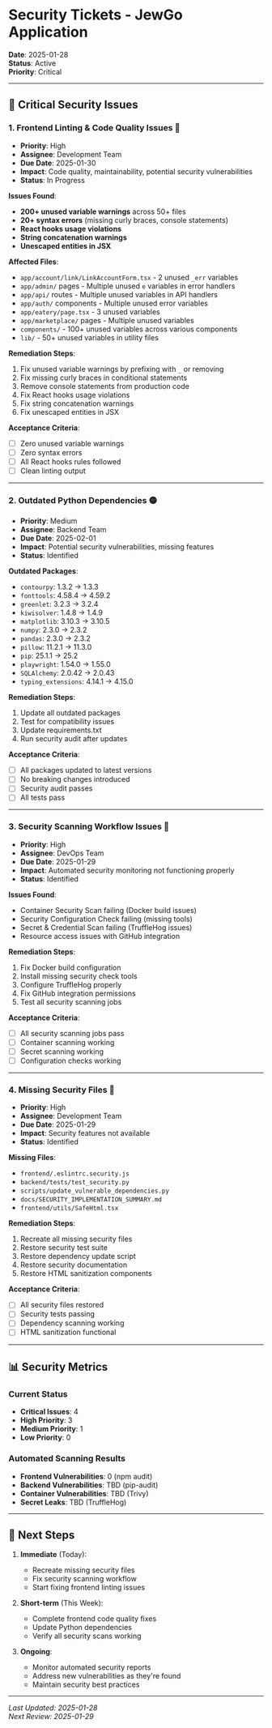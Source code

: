 # Security Tickets - JewGo Application

**Date**: 2025-01-28  
**Status**: Active  
**Priority**: Critical

---

## 🚨 Critical Security Issues

### 1. **Frontend Linting & Code Quality Issues** 🔴
- **Priority**: High
- **Assignee**: Development Team
- **Due Date**: 2025-01-30
- **Impact**: Code quality, maintainability, potential security vulnerabilities
- **Status**: In Progress

**Issues Found**:
- **200+ unused variable warnings** across 50+ files
- **20+ syntax errors** (missing curly braces, console statements)
- **React hooks usage violations**
- **String concatenation warnings**
- **Unescaped entities in JSX**

**Affected Files**:
- `app/account/link/LinkAccountForm.tsx` - 2 unused `_err` variables
- `app/admin/` pages - Multiple unused `e` variables in error handlers
- `app/api/` routes - Multiple unused variables in API handlers
- `app/auth/` components - Multiple unused error variables
- `app/eatery/page.tsx` - 3 unused variables
- `app/marketplace/` pages - Multiple unused variables
- `components/` - 100+ unused variables across various components
- `lib/` - 50+ unused variables in utility files

**Remediation Steps**:
1. Fix unused variable warnings by prefixing with `_` or removing
2. Fix missing curly braces in conditional statements
3. Remove console statements from production code
4. Fix React hooks usage violations
5. Fix string concatenation warnings
6. Fix unescaped entities in JSX

**Acceptance Criteria**:
- [ ] Zero unused variable warnings
- [ ] Zero syntax errors
- [ ] All React hooks rules followed
- [ ] Clean linting output

---

### 2. **Outdated Python Dependencies** 🟡
- **Priority**: Medium
- **Assignee**: Backend Team
- **Due Date**: 2025-02-01
- **Impact**: Potential security vulnerabilities, missing features
- **Status**: Identified

**Outdated Packages**:
- `contourpy`: 1.3.2 → 1.3.3
- `fonttools`: 4.58.4 → 4.59.2
- `greenlet`: 3.2.3 → 3.2.4
- `kiwisolver`: 1.4.8 → 1.4.9
- `matplotlib`: 3.10.3 → 3.10.5
- `numpy`: 2.3.0 → 2.3.2
- `pandas`: 2.3.0 → 2.3.2
- `pillow`: 11.2.1 → 11.3.0
- `pip`: 25.1.1 → 25.2
- `playwright`: 1.54.0 → 1.55.0
- `SQLAlchemy`: 2.0.42 → 2.0.43
- `typing_extensions`: 4.14.1 → 4.15.0

**Remediation Steps**:
1. Update all outdated packages
2. Test for compatibility issues
3. Update requirements.txt
4. Run security audit after updates

**Acceptance Criteria**:
- [ ] All packages updated to latest versions
- [ ] No breaking changes introduced
- [ ] Security audit passes
- [ ] All tests pass

---

### 3. **Security Scanning Workflow Issues** 🔴
- **Priority**: High
- **Assignee**: DevOps Team
- **Due Date**: 2025-01-29
- **Impact**: Automated security monitoring not functioning properly
- **Status**: Identified

**Issues Found**:
- Container Security Scan failing (Docker build issues)
- Security Configuration Check failing (missing tools)
- Secret & Credential Scan failing (TruffleHog issues)
- Resource access issues with GitHub integration

**Remediation Steps**:
1. Fix Docker build configuration
2. Install missing security check tools
3. Configure TruffleHog properly
4. Fix GitHub integration permissions
5. Test all security scanning jobs

**Acceptance Criteria**:
- [ ] All security scanning jobs pass
- [ ] Container scanning working
- [ ] Secret scanning working
- [ ] Configuration checks working

---

### 4. **Missing Security Files** 🔴
- **Priority**: High
- **Assignee**: Development Team
- **Due Date**: 2025-01-29
- **Impact**: Security features not available
- **Status**: Identified

**Missing Files**:
- `frontend/.eslintrc.security.js`
- `backend/tests/test_security.py`
- `scripts/update_vulnerable_dependencies.py`
- `docs/SECURITY_IMPLEMENTATION_SUMMARY.md`
- `frontend/utils/SafeHtml.tsx`

**Remediation Steps**:
1. Recreate all missing security files
2. Restore security test suite
3. Restore dependency update script
4. Restore security documentation
5. Restore HTML sanitization components

**Acceptance Criteria**:
- [ ] All security files restored
- [ ] Security tests passing
- [ ] Dependency scanning working
- [ ] HTML sanitization functional

---

## 📊 Security Metrics

### Current Status
- **Critical Issues**: 4
- **High Priority**: 3
- **Medium Priority**: 1
- **Low Priority**: 0

### Automated Scanning Results
- **Frontend Vulnerabilities**: 0 (npm audit)
- **Backend Vulnerabilities**: TBD (pip-audit)
- **Container Vulnerabilities**: TBD (Trivy)
- **Secret Leaks**: TBD (TruffleHog)

---

## 🔄 Next Steps

1. **Immediate** (Today):
   - Recreate missing security files
   - Fix security scanning workflow
   - Start fixing frontend linting issues

2. **Short-term** (This Week):
   - Complete frontend code quality fixes
   - Update Python dependencies
   - Verify all security scans working

3. **Ongoing**:
   - Monitor automated security reports
   - Address new vulnerabilities as they're found
   - Maintain security best practices

---

*Last Updated: 2025-01-28*  
*Next Review: 2025-01-29*

